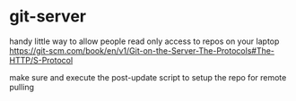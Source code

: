 # git-server

handy little way to allow people read only access to repos on your laptop
https://git-scm.com/book/en/v1/Git-on-the-Server-The-Protocols#The-HTTP/S-Protocol

make sure and execute the post-update script to setup the repo for remote pulling